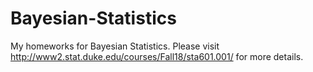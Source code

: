 # Bayesian-Statistics
My homeworks for Bayesian Statistics. Please visit http://www2.stat.duke.edu/courses/Fall18/sta601.001/ for more details.
